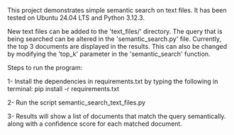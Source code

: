 This project demonstrates simple semantic search on text files. It has been tested on Ubuntu 24.04 LTS and Python 3.12.3.

New text files can be added to the 'text_files/' directory. The query that is being searched can be altered in the 'semantic_search.py' file. Currently, the top 3 documents are displayed in the
results. This can also be changed by modifying the 'top_k' parameter in the 'semantic_search' function.

Steps to run the program:

1- Install the dependencies in requirements.txt by typing the following in terminal: 
   pip install -r requirements.txt

2- Run the script semantic_search_text_files.py

3- Results will show a list of documents that match the query semantically. along with a confidence score for each matched document.
